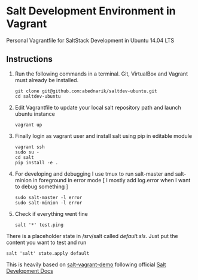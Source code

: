 Salt Development Environment in Vagrant
=======================================

Personal Vagrantfile for SaltStack Development in Ubuntu 14.04 LTS

Instructions
------------

1. Run the following commands in a terminal. Git, VirtualBox and Vagrant must
already be installed.

    ```
    git clone git@github.com:abednarik/saltdev-ubuntu.git
    cd saltdev-ubuntu
    ```

2. Edit Vagrantfile to update your local salt repository path and launch
ubuntu instance
    
    ```
    vagrant up
    ```
    
3. Finally login as vagrant user and install salt using pip in editable module

    ```
    vagrant ssh
    sudo su -
    cd salt  
    pip install -e .
    ```
    
4. For developing and debugging I use tmux to run salt-master and salt-minion
in foreground in error mode [ I mostly add log.error when I want to debug something ]

    ```
    sudo salt-master -l error
    sudo salt-minion -l error
    ```

5. Check if everything went fine

    ```
    salt '*' test.ping
    ```

There is a placeholder state in /srv/salt called *default.sls*. Just put the content
you want to test and run

    salt 'salt' state.apply default

This is heavily based on [salt-vagrant-demo](https://github.com/UtahDave/salt-vagrant-demo) following
official [Salt Development Docs](https://docs.saltstack.com/en/develop/topics/development/index.html)
